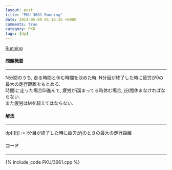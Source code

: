 ```yaml
---
layout: post
title: "PKU 3661 Running"
date: 2014-05-09 01:16:25 +0900
comments: true
category: PKU
tags: [dp]
---
```


[Running](http://poj.org/problem?id=3661)

#### 問題概要

****

N分間のうち, 走る時間と休む時間を決めた時, N分目が終了した時に疲労が0の最大の走行距離をもとめる.   
時間iに走った場合Di進んで, 疲労がj溜まってる時休む場合, j分間休まなければならない.  
また疲労はMを超えてはならない.  

#### 解法

****

dp[i][j] := i分目が終了した時に疲労がjのときの最大の走行距離

#### コード

****

{% include_code PKU/3661.cpp %}

